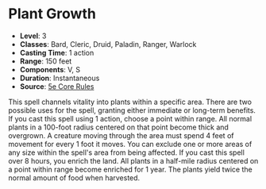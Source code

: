 # Plant Growth

- **Level**: 3
- **Classes**: Bard, Cleric, Druid, Paladin, Ranger, Warlock
- **Casting Time**: 1 action
- **Range**: 150 feet
- **Components**: V, S
- **Duration**: Instantaneous
- **Source**: [5e Core Rules](http://dnd.wizards.com/articles/features/systems-reference-document-srd)

This spell channels vitality into plants within a specific area. There are two possible uses for the spell, granting either immediate or long-term benefits. If you cast this spell using 1 action, choose a point within range. All normal plants in a 100-foot radius centered on that point become thick and overgrown. A creature moving through the area must spend 4 feet of movement for every 1 foot it moves. You can exclude one or more areas of any size within the spell's area from being affected. If you cast this spell over 8 hours, you enrich the land. All plants in a half-mile radius centered on a point within range become enriched for 1 year. The plants yield twice the normal amount of food when harvested.

